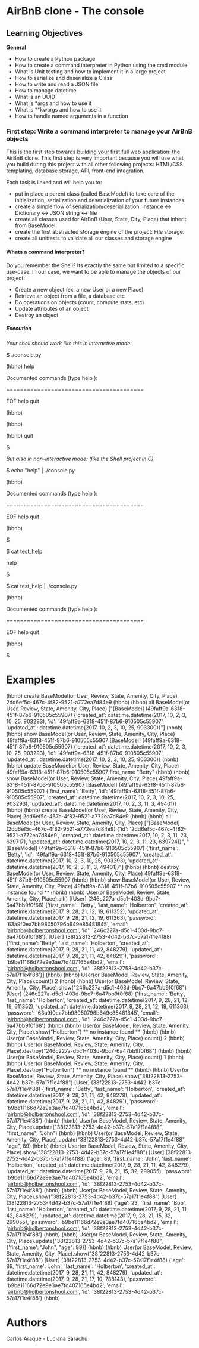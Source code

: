 # AirBnB clone - The console


## Learning Objectives

**General**

- How to create a Python package
- How to create a command interpreter in Python using the cmd module
- What is Unit testing and how to implement it in a large project
- How to serialize and deserialize a Class
- How to write and read a JSON file
- How to manage datetime
- What is an UUID
- What is *args and how to use it
- What is **kwargs and how to use it
- How to handle named arguments in a function

### First step: Write a command interpreter to manage your AirBnB objects

This is the first step towards building your first full web application: the AirBnB clone. This first step is very important because you will use what you build during this project with all other following projects: HTML/CSS templating, database storage, API, front-end integration.

Each task is linked and will help you to:

- put in place a parent class (called BaseModel) to take care of the initialization, serialization and deserialization of your future instances
- create a simple flow of serialization/deserialization: Instance <-> Dictionary <-> JSON string <-> file
- create all classes used for AirBnB (User, State, City, Place) that inherit from BaseModel
- create the first abstracted storage engine of the project: File storage.
- create all unittests to validate all our classes and storage engine

#### Whats a command interpreter?

Do you remember the Shell? Its exactly the same but limited to a specific use-case. In our case, we want to be able to manage the objects of our project:

- Create a new object (ex: a new User or a new Place)
- Retrieve an object from a file, a database etc
- Do operations on objects (count, compute stats, etc)
- Update attributes of an object
- Destroy an object

##### Execution

*Your shell should work like this in interactive mode:*

$ ./console.py

(hbnb) help


Documented commands (type help <topic>):

========================================

EOF  help  quit


(hbnb)

(hbnb)

(hbnb) quit

$


*But also in non-interactive mode: (like the Shell project in C)*

$ echo "help" | ./console.py

(hbnb)


Documented commands (type help <topic>):

========================================

EOF  help  quit

(hbnb)

$

$ cat test_help

help

$

$ cat test_help | ./console.py

(hbnb)


Documented commands (type help <topic>):

========================================

EOF  help  quit

(hbnb)

$

# Examples

(hbnb) create BaseModel(or User, Review, State, Amenity, City, Place)
2dd6ef5c-467c-4f82-9521-a772ea7d84e9
(hbnb)
(hbnb) all BaseModel(or User, Review, State, Amenity, City, Place)
["[BaseModel] (49faff9a-6318-451f-87b6-910505c55907) {'created_at': datetime.datetime(2017, 10, 2, 3, 10, 25, 903293), 'id': '49faff9a-6318-451f-87b6-910505c55907', 'updated_at': datetime.datetime(2017, 10, 2, 3, 10, 25, 903300)}"]
(hbnb)
(hbnb) show BaseModel(or User, Review, State, Amenity, City, Place) 49faff9a-6318-451f-87b6-910505c55907
[BaseModel] (49faff9a-6318-451f-87b6-910505c55907) {'created_at': datetime.datetime(2017, 10, 2, 3, 10, 25, 903293), 'id': '49faff9a-6318-451f-87b6-910505c55907', 'updated_at': datetime.datetime(2017, 10, 2, 3, 10, 25, 903300)}
(hbnb)
(hbnb) update BaseModel(or User, Review, State, Amenity, City, Place) 49faff9a-6318-451f-87b6-910505c55907 first_name "Betty"
(hbnb)
(hbnb) show BaseModel(or User, Review, State, Amenity, City, Place) 49faff9a-6318-451f-87b6-910505c55907
[BaseModel] (49faff9a-6318-451f-87b6-910505c55907) {'first_name': 'Betty', 'id': '49faff9a-6318-451f-87b6-910505c55907', 'created_at': datetime.datetime(2017, 10, 2, 3, 10, 25, 903293), 'updated_at': datetime.datetime(2017, 10, 2, 3, 11, 3, 49401)}
(hbnb)
(hbnb) create BaseModel(or User, Review, State, Amenity, City, Place)
2dd6ef5c-467c-4f82-9521-a772ea7d84e9
(hbnb)
(hbnb) all BaseModel(or User, Review, State, Amenity, City, Place)
["[BaseModel] (2dd6ef5c-467c-4f82-9521-a772ea7d84e9) {'id': '2dd6ef5c-467c-4f82-9521-a772ea7d84e9', 'created_at': datetime.datetime(2017, 10, 2, 3, 11, 23, 639717), 'updated_at': datetime.datetime(2017, 10, 2, 3, 11, 23, 639724)}", "[BaseModel] (49faff9a-6318-451f-87b6-910505c55907) {'first_name': 'Betty', 'id': '49faff9a-6318-451f-87b6-910505c55907', 'created_at': datetime.datetime(2017, 10, 2, 3, 10, 25, 903293), 'updated_at': datetime.datetime(2017, 10, 2, 3, 11, 3, 49401)}"]
(hbnb)
(hbnb) destroy BaseModel(or User, Review, State, Amenity, City, Place) 49faff9a-6318-451f-87b6-910505c55907
(hbnb)
(hbnb) show BaseModel(or User, Review, State, Amenity, City, Place) 49faff9a-6318-451f-87b6-910505c55907
** no instance found **
(hbnb)
(hbnb) User(or BaseModel, Review, State, Amenity, City, Place).all()
[[User] (246c227a-d5c1-403d-9bc7-6a47bb9f0f68) {'first_name': 'Betty', 'last_name': 'Holberton', 'created_at': datetime.datetime(2017, 9, 28, 21, 12, 19, 611352), 'updated_at': datetime.datetime(2017, 9, 28, 21, 12, 19, 611363), 'password': '63a9f0ea7bb98050796b649e85481845', 'email': 'airbnb@holbertonshool.com', 'id': '246c227a-d5c1-403d-9bc7-6a47bb9f0f68'}, [User] (38f22813-2753-4d42-b37c-57a17f1e4f88) {'first_name': 'Betty', 'last_name': 'Holberton', 'created_at': datetime.datetime(2017, 9, 28, 21, 11, 42, 848279), 'updated_at': datetime.datetime(2017, 9, 28, 21, 11, 42, 848291), 'password': 'b9be11166d72e9e3ae7fd407165e4bd2', 'email': 'airbnb@holbertonshool.com', 'id': '38f22813-2753-4d42-b37c-57a17f1e4f88'}]
(hbnb)
(hbnb) User(or BaseModel, Review, State, Amenity, City, Place).count()
2
(hbnb)
(hbnb) User(or BaseModel, Review, State, Amenity, City, Place).show("246c227a-d5c1-403d-9bc7-6a47bb9f0f68")
[User] (246c227a-d5c1-403d-9bc7-6a47bb9f0f68) {'first_name': 'Betty', 'last_name': 'Holberton', 'created_at': datetime.datetime(2017, 9, 28, 21, 12, 19, 611352), 'updated_at': datetime.datetime(2017, 9, 28, 21, 12, 19, 611363), 'password': '63a9f0ea7bb98050796b649e85481845', 'email': 'airbnb@holbertonshool.com', 'id': '246c227a-d5c1-403d-9bc7-6a47bb9f0f68'}
(hbnb)
(hbnb) User(or BaseModel, Review, State, Amenity, City, Place).show("Holberton")
** no instance found **
(hbnb) 
(hbnb) User(or BaseModel, Review, State, Amenity, City, Place).count()
2
(hbnb)
(hbnb) User(or BaseModel, Review, State, Amenity, City, Place).destroy("246c227a-d5c1-403d-9bc7-6a47bb9f0f68")
(hbnb)
(hbnb) User(or BaseModel, Review, State, Amenity, City, Place).count()
1
(hbnb)
(hbnb) User(or BaseModel, Review, State, Amenity, City, Place).destroy("Holberton")
** no instance found **
(hbnb) 
(hbnb) User(or BaseModel, Review, State, Amenity, City, Place).show("38f22813-2753-4d42-b37c-57a17f1e4f88")
[User] (38f22813-2753-4d42-b37c-57a17f1e4f88) {'first_name': 'Betty', 'last_name': 'Holberton', 'created_at': datetime.datetime(2017, 9, 28, 21, 11, 42, 848279), 'updated_at': datetime.datetime(2017, 9, 28, 21, 11, 42, 848291), 'password': 'b9be11166d72e9e3ae7fd407165e4bd2', 'email': 'airbnb@holbertonshool.com', 'id': '38f22813-2753-4d42-b37c-57a17f1e4f88'}
(hbnb)
(hbnb) User(or BaseModel, Review, State, Amenity, City, Place).update("38f22813-2753-4d42-b37c-57a17f1e4f88", "first_name", "John")
(hbnb)
(hbnb) User(or BaseModel, Review, State, Amenity, City, Place).update("38f22813-2753-4d42-b37c-57a17f1e4f88", "age", 89)
(hbnb)
(hbnb) User(or BaseModel, Review, State, Amenity, City, Place).show("38f22813-2753-4d42-b37c-57a17f1e4f88")
[User] (38f22813-2753-4d42-b37c-57a17f1e4f88) {'age': 89, 'first_name': 'John', 'last_name': 'Holberton', 'created_at': datetime.datetime(2017, 9, 28, 21, 11, 42, 848279), 'updated_at': datetime.datetime(2017, 9, 28, 21, 15, 32, 299055), 'password': 'b9be11166d72e9e3ae7fd407165e4bd2', 'email': 'airbnb@holbertonshool.com', 'id': '38f22813-2753-4d42-b37c-57a17f1e4f88'}
(hbnb) 
(hbnb) User(or BaseModel, Review, State, Amenity, City, Place).show("38f22813-2753-4d42-b37c-57a17f1e4f88")
[User] (38f22813-2753-4d42-b37c-57a17f1e4f88) {'age': 23, 'first_name': 'Bob', 'last_name': 'Holberton', 'created_at': datetime.datetime(2017, 9, 28, 21, 11, 42, 848279), 'updated_at': datetime.datetime(2017, 9, 28, 21, 15, 32, 299055), 'password': 'b9be11166d72e9e3ae7fd407165e4bd2', 'email': 'airbnb@holbertonshool.com', 'id': '38f22813-2753-4d42-b37c-57a17f1e4f88'}
(hbnb) 
(hbnb) User(or BaseModel, Review, State, Amenity, City, Place).update("38f22813-2753-4d42-b37c-57a17f1e4f88", {'first_name': "John", "age": 89})
(hbnb) 
(hbnb) User(or BaseModel, Review, State, Amenity, City, Place).show("38f22813-2753-4d42-b37c-57a17f1e4f88")
[User] (38f22813-2753-4d42-b37c-57a17f1e4f88) {'age': 89, 'first_name': 'John', 'last_name': 'Holberton', 'created_at': datetime.datetime(2017, 9, 28, 21, 11, 42, 848279), 'updated_at': datetime.datetime(2017, 9, 28, 21, 17, 10, 788143), 'password': 'b9be11166d72e9e3ae7fd407165e4bd2', 'email': 'airbnb@holbertonshool.com', 'id': '38f22813-2753-4d42-b37c-57a17f1e4f88'}
(hbnb)


# Authors
Carlos Araque - Luciana Sarachu
